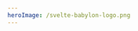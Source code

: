 ```yaml
---
heroImage: /svelte-babylon-logo.png
---
```



<script>
  import BoxStory from 'svelte-babylon/components/Objects/Box/Box.story.svelte'
</script>

<div style="margin: 0 auto;overflow: hidden;position: relative;max-width: calc(100vw - 20px);max-height: calc(100vw - 20px);width: 1000px;height: 1000px;aspect-ratio: 1;margin-bottom: 20px;">
  <BoxStory />
</div>